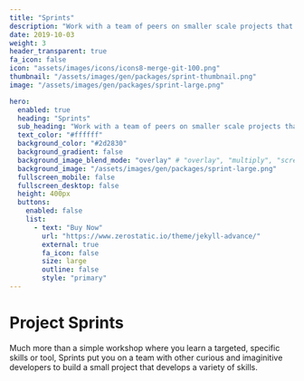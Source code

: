 ```yaml
---
title: "Sprints"
description: "Work with a team of peers on smaller scale projects that develop an array of skills."
date: 2019-10-03
weight: 3
header_transparent: true
fa_icon: false
icon: "assets/images/icons/icons8-merge-git-100.png"
thumbnail: "/assets/images/gen/packages/sprint-thumbnail.png"
image: "/assets/images/gen/packages/sprint-large.png"

hero:
  enabled: true
  heading: "Sprints"
  sub_heading: "Work with a team of peers on smaller scale projects that develop an array of skills."
  text_color: "#ffffff"
  background_color: "#2d2830"
  background_gradient: false
  background_image_blend_mode: "overlay" # "overlay", "multiply", "screen"
  background_image: "/assets/images/gen/packages/sprint-large.png"
  fullscreen_mobile: false
  fullscreen_desktop: false
  height: 400px
  buttons:
    enabled: false
    list:
      - text: "Buy Now"
        url: "https://www.zerostatic.io/theme/jekyll-advance/"
        external: true
        fa_icon: false
        size: large
        outline: false
        style: "primary"
---
```


# Project Sprints

Much more than a simple workshop where you learn a targeted, specific skills or tool, Sprints put you on a team with other curious and imaginitive developers to build a small project that develops a variety of skills.